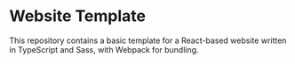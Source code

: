 # Website Template

This repository contains a basic template for a React-based website written in TypeScript and Sass, with Webpack for bundling.
